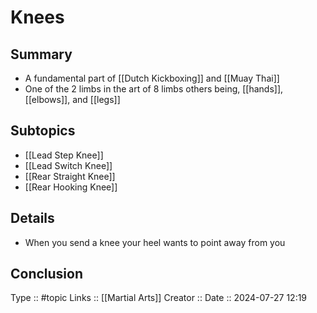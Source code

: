 # Knees

## Summary

- A fundamental part of [[Dutch Kickboxing]] and [[Muay Thai]]
- One of the 2 limbs in the art of 8 limbs others being, [[hands]], [[elbows]], and [[legs]]
## Subtopics

- [[Lead Step Knee]]
- [[Lead Switch Knee]]
- [[Rear Straight Knee]]
- [[Rear Hooking Knee]]
## Details

- When you send a knee your heel wants to point away from you
## Conclusion


Type :: #topic
Links :: [[Martial Arts]]
Creator ::
Date ::  2024-07-27 12:19